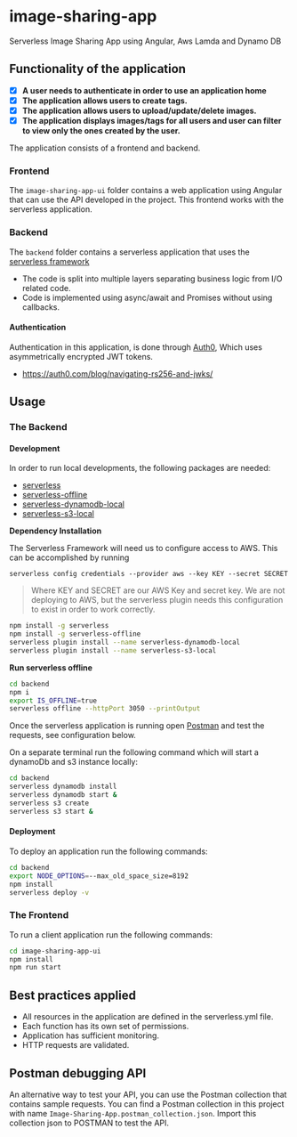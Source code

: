 # image-sharing-app
Serverless Image Sharing App using Angular, Aws Lamda and Dynamo DB

## Functionality of the application

- [x] **A user needs to authenticate in order to use an application home**
- [x] **The application allows users to create tags.**
- [x] **The application allows users to upload/update/delete images.**
- [x] **The application displays images/tags for all users and user can filter to view only the ones created by the user.**

The application consists of a frontend and backend.

### Frontend

The `image-sharing-app-ui` folder contains a web application using Angular that can use the API developed in the project.
This frontend works with the serverless application.

### Backend
The `backend` folder contains a serverless application that uses the [serverless framework](https://github.com/serverless)

- The code is split into multiple layers separating business logic from I/O related code.
- Code is implemented using async/await and Promises without using callbacks.

#### Authentication

Authentication in this application, is done through [Auth0](https://auth0.com/), Which uses asymmetrically encrypted JWT tokens.

- https://auth0.com/blog/navigating-rs256-and-jwks/


## Usage

### The Backend

#### Development

In order to run local developments, the following packages are needed:
- [serverless](https://github.com/serverless/serverless)
- [serverless-offline](https://github.com/dherault/serverless-offline)
- [serverless-dynamodb-local](https://github.com/99xt/serverless-dynamodb-local)
- [serverless-s3-local](https://github.com/ar90n/serverless-s3-local)

**Dependency Installation**

The Serverless Framework will need us to configure access to AWS. This can be accomplished by running

`serverless config credentials --provider aws --key KEY --secret SECRET`

>Where KEY and SECRET are our AWS Key and secret key. We are not deploying to AWS, but the serverless plugin needs this configuration to exist in order to work correctly.

```bash
npm install -g serverless
npm install -g serverless-offline
serverless plugin install --name serverless-dynamodb-local
serverless plugin install --name serverless-s3-local
```

**Run serverless offline**

```bash
cd backend
npm i
export IS_OFFLINE=true
serverless offline --httpPort 3050 --printOutput
```
Once the serverless application is running open [Postman](https://www.postman.com) and test the requests, see configuration below.

On a separate terminal run the following command which will start a dynamoDb and s3 instance locally:
```bash
cd backend
serverless dynamodb install
serverless dynamodb start &
serverless s3 create
serverless s3 start &
```

#### Deployment

To deploy an application run the following commands:

```bash
cd backend
export NODE_OPTIONS=--max_old_space_size=8192
npm install
serverless deploy -v
```


### The Frontend

To run a client application run the following commands:

```bash
cd image-sharing-app-ui
npm install
npm run start
```


## Best practices applied

- All resources in the application are defined in the serverless.yml file.
- Each function has its own set of permissions.
- Application has sufficient monitoring.
- HTTP requests are validated.

## Postman debugging API

An alternative way to test your API, you can use the Postman collection that contains sample requests. You can find a Postman collection in this project with name `Image-Sharing-App.postman_collection.json`. Import this collection json to POSTMAN to test the API.